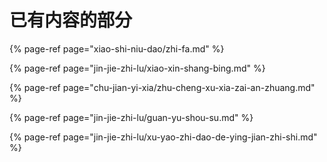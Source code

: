 # 已有内容的部分

{% page-ref page="xiao-shi-niu-dao/zhi-fa.md" %}

{% page-ref page="jin-jie-zhi-lu/xiao-xin-shang-bing.md" %}

{% page-ref page="chu-jian-yi-xia/zhu-cheng-xu-xia-zai-an-zhuang.md" %}

{% page-ref page="jin-jie-zhi-lu/guan-yu-shou-su.md" %}

{% page-ref page="jin-jie-zhi-lu/xu-yao-zhi-dao-de-ying-jian-zhi-shi.md" %}

